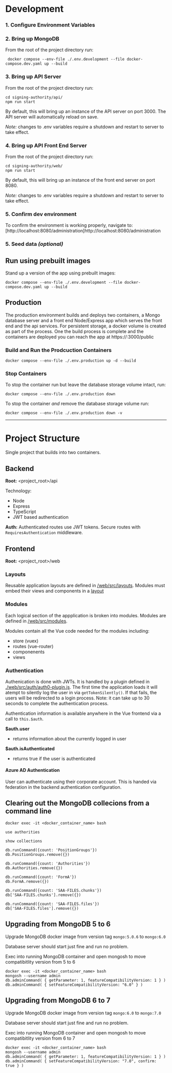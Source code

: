 # Development

### 1. Configure Environment Variables
### 2. Bring up MongoDB
From the root of the project directory run:
```
 docker compose --env-file ./.env.development --file docker-compose.dev.yaml up --build
```
### 3. Bring up API Server
From the root of the project directory run:
```
cd signing-authority/api/
npm run start
```
By default, this will bring up an instance of the API server on port 3000.  The API server will automatically reload on save.

*Note:* changes to .env variables require a shutdown and restart to server to take effect.
### 4. Bring up API Front End Server
From the root of the project directory run:
```
cd signing-authority/web/
npm run start
```
By default, this will bring up an instance of the front end server on port 8080.

*Note:* changes to .env variables require a shutdown and restart to server to take effect.
### 5. Confirm dev environment
To confirm the environment is working properly, navigate to:
[http://localhost:8080/administration]http://localhost:8080/administration

### 5. Seed data *(optional)*
## Run using prebuilt images
Stand up a version of the app using prebuilt images:

`docker compose --env-file ./.env.development --file docker-compose.dev.yaml up --build`


## Production
The production environment builds and deploys two containers, a Mongo database server and a front end Node/Express app which serves the front end and the api services.  For persistent storage, a docker volume is created as part of the process.  One the build process is complete and the containers are deployed you can reach the app at https://<dockerhost>:3000/public

### Build and Run the Prodcuction Containers

`docker compose --env-file ./.env.production up -d --build`

### Stop Containers
To stop the container run but leave the database storage volume intact, run:

`docker compose --env-file ./.env.production down`

To stop the container _and_ remove the database storage volume run:

`docker compose --env-file ./.env.production down -v`

---

# Project Structure


Single project that builds into two containers.



## Backend
**Root:** <project_root>/api

Technology:
- Node
- Express
- TypeScript
- JWT based authentication

**Auth:** Authenticated routes use JWT tokens. Secure routes with `RequiresAuthentication` middleware.

## Frontend
**Root:** <project_root>/web

### Layouts
Reusable application layouts are defined in [/web/src/layouts](./web/src/layouts/).  Modules must embed their views and components in a [layout](./web/src/layouts/)
### Modules
Each logical section of the appplication is broken into modules.  Modules are defined in [/web/src/modules](./web/src/modules/).

Modules contain all the Vue code needed for the modules including:
- store (vuex)
- routes (vue-router)
- componenents
- views

### Authentication
Authenication is done with JWTs. It is handled by a plugin defined in [./web/src/auth/auth0-plugin.js](./web/src/auth/auth0-plugin.js).  The first time the application loads it will atempt to silently log the user in via `getTokenSilently()`.  If that fails, the users will be redirected to a login process.  Note: it can take up to 30 seconds to complete the authentication process.

Authentication information is available anywhere in the Vue frontend via a call to `this.$auth`.

**$auth.user**
- returns information about the currently logged in user

**$auth.isAuthenticated**
 - returns true if the user is authenticated

#### Azure AD Authentication
User can authenticate using their corporate account.  This is handed via federation in the backend authentication configuration.


## Clearing out the MongoDB collecions from a command line

```
docker exec -it <docker_container_name> bash

use authorities

show collections

db.runCommand({count: 'PositionGroups'})
db.PositionGroups.remove({})

db.runCommand({count: 'Authorities'})
db.Authorities.remove({})

db.runCommand({count: 'FormA'})
db.FormA.remove({})

db.runCommand({count: 'SAA-FILES.chunks'})
db['SAA-FILES.chunks'].remove({})

db.runCommand({count: 'SAA-FILES.files'})
db['SAA-FILES.files'].remove({})
```

## Upgrading from MongoDB 5 to 6

Upgrade MongoDB docker image from version tag `mongo:5.0.6` to `mongo:6.0`

Database server should start just fine and run no problem.

Exec into running MongoDB container and open mongosh to move compatibitlity version from 5 to 6

```
docker exec -it <docker_container_name> bash
mongosh --username admin
db.adminCommand( { getParameter: 1, featureCompatibilityVersion: 1 } )
db.adminCommand( { setFeatureCompatibilityVersion: "6.0" } )
```

## Upgrading from MongoDB 6 to 7

Upgrade MongoDB docker image from version tag `mongo:6.0` to `mongo:7.0`

Database server should start just fine and run no problem.

Exec into running MongoDB container and open mongosh to move compatibitlity version from 6 to 7

```
docker exec -it <docker_container_name> bash
mongosh --username admin
db.adminCommand( { getParameter: 1, featureCompatibilityVersion: 1 } )
db.adminCommand( { setFeatureCompatibilityVersion: "7.0", confirm: true } )
```